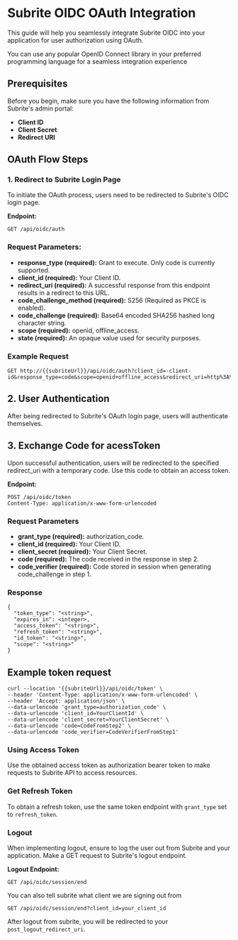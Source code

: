 # Subrite OIDC OAuth Integration

This guide will help you seamlessly integrate Subrite OIDC into your application for user authorization using OAuth.

You can use any popular OpenID Connect library in your preferred programming language for a seamless integration experience

## Prerequisites

Before you begin, make sure you have the following information from Subrite's admin portal:

-   **Client ID**
-   **Client Secret**
-   **Redirect URI**

## OAuth Flow Steps

### 1. Redirect to Subrite Login Page

To initiate the OAuth process, users need to be redirected to Subrite's OIDC login page.

**Endpoint:**

```http
GET /api/oidc/auth
```

### Request Parameters:

-   **response_type (required):** Grant to execute. Only code is currently supported.
-   **client_id (required):** Your Client ID.
-   **redirect_uri (required):** A successful response from this endpoint results in a redirect to this URL.
-   **code_challenge_method (required):** S256 (Required as PKCE is enabled).
-   **code_challenge (required):** Base64 encoded SHA256 hashed long character string.
-   **scope (required):** openid, offline_access.
-   **state (required):** An opaque value used for security purposes.

### Example Request

```
GET http://{{subriteUrl}}/api/oidc/auth?client_id=-client-id&response_type=code&scope=openid+offline_access&redirect_uri=http%3A%2F%2Flocalhost%3A3010%2Fcallback&code_challenge=abclongcode&code_challenge_method=S256&state=deflongcode

```

## 2. User Authentication

After being redirected to Subrite's OAuth login page, users will authenticate themselves.

## 3. Exchange Code for acessToken

Upon successful authentication, users will be redirected to the specified redirect_uri with a temporary code. Use this code to obtain an access token.

**Endpoint:**

```http
POST /api/oidc/token
Content-Type: application/x-www-form-urlencoded
```

### Request Parameters

-   **grant_type (required):** authorization_code.
-   **client_id (required):** Your Client ID.
-   **client_secret (required):** Your Client Secret.
-   **code (required):** The code received in the response in step 2.
-   **code_verifier (required):** Code stored in session when generating code_challenge in step 1.

### Response

```
{
  "token_type": "<string>",
  "expires_in": <integer>,
  "access_token": "<string>",
  "refresh_token": "<string>",
  "id_token": "<string>",
  "scope": "<string>"
}
```

## Example token request

```
curl --location '{{subriteUrl}}/api/oidc/token' \
--header 'Content-Type: application/x-www-form-urlencoded' \
--header 'Accept: application/json' \
--data-urlencode 'grant_type=authorization_code' \
--data-urlencode 'client_id=YourClientId' \
--data-urlencode 'client_secret=YourClientSecret' \
--data-urlencode 'code=CodeFromStep2' \
--data-urlencode 'code_verifier=CodeVerifierFromStep1'
```

### Using Access Token

Use the obtained access token as authorization bearer token to make requests to Subrite API to access resources.

### Get Refresh Token

To obtain a refresh token, use the same token endpoint with `grant_type` set to `refresh_token`.

### Logout

When implementing logout, ensure to log the user out from Subrite and your application. Make a GET request to Subrite's logout endpoint.

**Logout Endpoint:**

```http
GET /api/oidc/session/end
```

You can also tell subrite what client we are signing out from

```http
GET /api/oidc/session/end?client_id=your_client_id

```

After logout from subrite, you will be redirected to your `post_logout_redirect_uri`.
